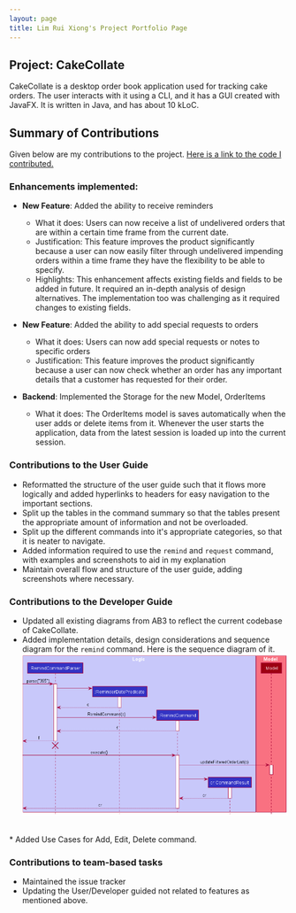 ```yaml
---
layout: page
title: Lim Rui Xiong's Project Portfolio Page
---
```


## Project: CakeCollate

CakeCollate is a desktop order book application used for tracking cake orders. The user interacts with it using a CLI, and it has a GUI created with JavaFX. It is written in Java, and has about 10 kLoC.

## Summary of Contributions

Given below are my contributions to the project.
[Here is a link to the code I contributed.](https://nus-cs2103-ay2021s2.github.io/tp-dashboard/?search=&sort=groupTitle&sortWithin=title&timeframe=commit&mergegroup=&groupSelect=groupByRepos&breakdown=true&checkedFileTypes=docs~functional-code~test-code~other&since=&tabOpen=true&tabType=authorship&tabAuthor=RuiXiong2211&tabRepo=AY2021S2-CS2103T-T11-4%2Ftp%5Bmaster%5D&authorshipIsMergeGroup=false&authorshipFileTypes=docs~functional-code~test-code~other&authorshipIsBinaryFileTypeChecked=false)

### Enhancements implemented:
* **New Feature**: Added the ability to receive reminders
  * What it does: Users can now receive a list of undelivered orders that are within a certain time frame from the 
  current date.
  * Justification: This feature improves the product significantly because a user can now easily filter through 
  undelivered impending orders within a time frame they have the flexibility to be able to specify.
  * Highlights: This enhancement affects existing fields and fields to be added in future. 
  It required an in-depth analysis of design alternatives. The implementation too was challenging as it required 
  changes to existing fields.
  
* **New Feature**: Added the ability to add special requests to orders
  * What it does: Users can now add special requests or notes to specific orders
  * Justification: This feature improves the product significantly because a user can now check whether an order 
  has any important details that a customer has requested for their order. 
  
* **Backend**: Implemented the Storage for the new Model, OrderItems
  * What it does: The OrderItems model is saves automatically when the user adds or delete items from it.
  Whenever the user starts the application, data from the latest session is loaded up into the current session.
  
### Contributions to the User Guide
* Reformatted the structure of the user guide such that it flows more logically and added hyperlinks to headers 
for easy navigation to the important sections.
* Split up the tables in the command summary so that the tables present the appropriate amount of information
and not be overloaded.
* Split up the different commands into it's appropriate categories, so that it is neater to navigate.
* Added information required to use the `remind` and `request` command, with examples and screenshots to aid
in my explanation
* Maintain overall flow and structure of the user guide, adding screenshots where necessary.

### Contributions to the Developer Guide
* Updated all existing diagrams from AB3 to reflect the current codebase of CakeCollate.
* Added implementation details, design considerations and sequence diagram for the `remind` command. Here is
the sequence diagram of it. <br>
![RemindSequenceDiagram](img/RemindSequenceDiagram.png)
<br>
* Added Use Cases for Add, Edit, Delete command.

### Contributions to team-based tasks
* Maintained the issue tracker
* Updating the User/Developer guided not related to features as mentioned above.


